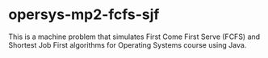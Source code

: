 # opersys-mp2-fcfs-sjf
This is a machine problem that simulates First Come First Serve (FCFS) and Shortest Job First algorithms for Operating Systems course using Java.
